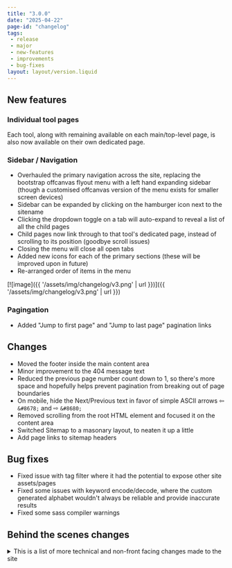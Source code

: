 ```yaml
---
title: "3.0.0"
date: "2025-04-22"
page-id: "changelog"
tags: 
 - release
 - major
 - new-features
 - improvements
 - bug-fixes
layout: layout/version.liquid
---
```

## New features
### Individual tool pages
Each tool, along with remaining available on each main/top-level page, is also now available on their own dedicated page. 

### Sidebar / Navigation
- Overhauled the primary navigation across the site, replacing the bootstrap offcanvas flyout menu with a left hand expanding sidebar (though a customised offcanvas version of the menu exists for smaller screen devices)
- Sidebar can be expanded by clicking on the hamburger icon next to the sitename
- Clicking the dropdown toggle on a tab will auto-expand to reveal a list of all the child pages
- Child pages now link through to that tool's dedicated page, instead of scrolling to its position (goodbye scroll issues)
- Closing the menu will close all open tabs
- Added new icons for each of the primary sections (these will be improved upon in future)
- Re-arranged order of items in the menu

[![image]({{ '/assets/img/changelog/v3.png' | url }})]({{ '/assets/img/changelog/v3.png' | url }})

### Pagingation
- Added "Jump to first page" and "Jump to last page" pagination links

## Changes
- Moved the footer inside the main content area
- Minor improvement to the 404 message text
- Reduced the previous page number count down to 1, so there's more space and hopefully helps prevent pagination from breaking out of page boundaries
- On mobile, hide the Next/Previous text in favor of simple ASCII arrows ⇦ `&#8678;` and ⇨ `&#8680;`
- Removed scrolling from the root HTML element and focused it on the <main> content area
- Switched Sitemap to a masonary layout, to neaten it up a little
- Add page links to sitemap headers

## Bug fixes
- Fixed issue with tag filter where it had the potential to expose other site assets/pages
- Fixed some issues with keyword encode/decode, where the custom generated alphabet wouldn't always be reliable and provide inaccurate results
- Fixed some sass compiler warnings

## Behind the scenes changes
<details>
<summary>This is a list of more technical and non-front facing changes made to the site  </summary>

#### New features
- Added dynamic(-ish) import for JS files on all Pages, this way when the pages are included in the main landing page, they'll all come with the necessary functionality

#### Changes
- Moved pagination into its own separate component file, so it can be re-used elsewhere
- Updated Bootstrap core js to 5.3.3
- Created individual mjs files for each tool event and functions
- Reduced the number of scripts loaded on a each page, additionally only loading in the scripts and functions necessary for that tool
- Updated all scripts to output functions to the window object, making them web console accessible/usable

#### Bug fixes

</details>